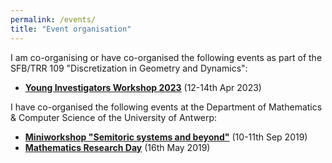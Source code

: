 ```yaml
---
permalink: /events/
title: "Event organisation"
---
```


I am co-organising or have co-organised the following events as part of the SFB/TRR 109 "Discretization in Geometry and Dynamics":
- **[Young Investigators Workshop 2023](https://www.discretization.de/news/2023/03/06/sfb-young-investigators-workshop-2023/)** (12-14th Apr 2023)

I have co-organised the following events at the Department of Mathematics & Computer Science of the University of Antwerp:
- **[Miniworkshop "Semitoric systems and beyond"](https://www.uantwerpen.be/nl/personeel/sonja-hohloch/private-webpage/conference-workshop/miniworkshop--semito/)** (10-11th Sep 2019)
- **[Mathematics Research Day](https://www.uantwerpen.be/en/about-uantwerp/faculties/faculty-of-science/departments/mathematics-computerscience/news-and-events/mathematics-research-day/)** (16th May 2019)
